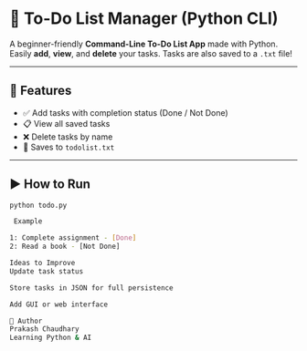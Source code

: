 # 📝 To-Do List Manager (Python CLI)

A beginner-friendly **Command-Line To-Do List App** made with Python.  
Easily **add**, **view**, and **delete** your tasks. Tasks are also saved to a `.txt` file!

---

## 🚀 Features
- ✅ Add tasks with completion status (Done / Not Done)
- 📋 View all saved tasks
- ❌ Delete tasks by name
- 💾 Saves to `todolist.txt`

---

## ▶️ How to Run
```bash
python todo.py

 Example

1: Complete assignment - [Done]
2: Read a book - [Not Done]

Ideas to Improve
Update task status

Store tasks in JSON for full persistence

Add GUI or web interface

🙌 Author
Prakash Chaudhary
Learning Python & AI
